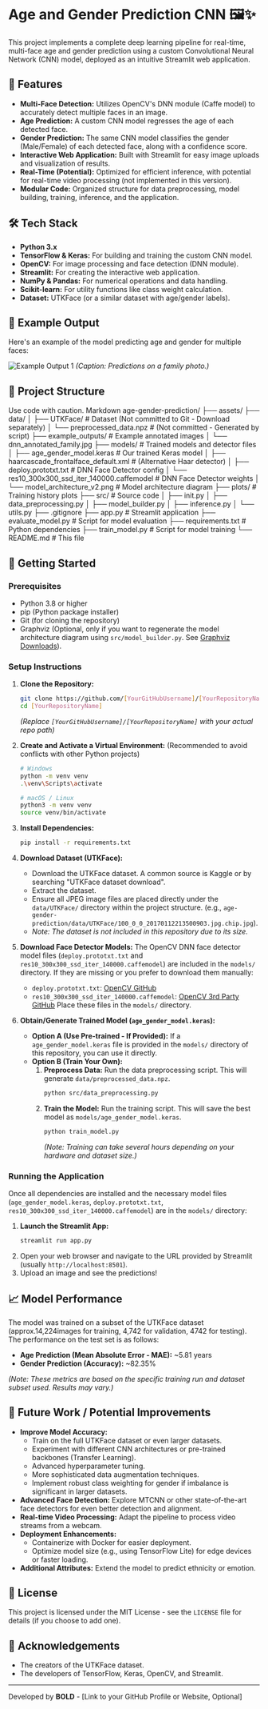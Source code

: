 # Age and Gender Prediction CNN 🖼️✨

This project implements a complete deep learning pipeline for real-time, multi-face age and gender prediction using a custom Convolutional Neural Network (CNN) model, deployed as an intuitive Streamlit web application.


## 🌟 Features

*   **Multi-Face Detection:** Utilizes OpenCV's DNN module (Caffe model) to accurately detect multiple faces in an image.
*   **Age Prediction:** A custom CNN model regresses the age of each detected face.
*   **Gender Prediction:** The same CNN model classifies the gender (Male/Female) of each detected face, along with a confidence score.
*   **Interactive Web Application:** Built with Streamlit for easy image uploads and visualization of results.
*   **Real-Time (Potential):** Optimized for efficient inference, with potential for real-time video processing (not implemented in this version).
*   **Modular Code:** Organized structure for data preprocessing, model building, training, inference, and the application.

## 🛠️ Tech Stack

*   **Python 3.x**
*   **TensorFlow & Keras:** For building and training the custom CNN model.
*   **OpenCV:** For image processing and face detection (DNN module).
*   **Streamlit:** For creating the interactive web application.
*   **NumPy & Pandas:** For numerical operations and data handling.
*   **Scikit-learn:** For utility functions like class weight calculation.
*   **Dataset:** UTKFace (or a similar dataset with age/gender labels).

## 📸 Example Output

Here's an example of the model predicting age and gender for multiple faces:

![Example Output 1](example_outputs/dnn_annotated_family.jpg) <!-- Replace with one of your good output images -->
*(Caption: Predictions on a family photo.)*

<!-- Add another example if you like -->
<!-- ![Example Output 2](example_outputs/dnn_annotated_another.jpg) -->


## 📁 Project Structure
Use code with caution.
Markdown
age-gender-prediction/
├── assets/
├── data/
│ ├── UTKFace/ # Dataset (Not committed to Git - Download separately)
│ └── preprocessed_data.npz # (Not committed - Generated by script)
├── example_outputs/ # Example annotated images
│ └── dnn_annotated_family.jpg
├── models/ # Trained models and detector files
│ ├── age_gender_model.keras # Our trained Keras model
│ ├── haarcascade_frontalface_default.xml # (Alternative Haar detector)
│ ├── deploy.prototxt.txt # DNN Face Detector config
│ └── res10_300x300_ssd_iter_140000.caffemodel # DNN Face Detector weights
│ └── model_architecture_v2.png # Model architecture diagram
├── plots/ # Training history plots 
├── src/ # Source code
│ ├── init.py
│ ├── data_preprocessing.py
│ ├── model_builder.py
│ ├── inference.py
│ └── utils.py 
├── .gitignore
├── app.py # Streamlit application
├── evaluate_model.py # Script for model evaluation
├── requirements.txt # Python dependencies
├── train_model.py # Script for model training
└── README.md # This file

## 🚀 Getting Started

### Prerequisites

*   Python 3.8 or higher
*   pip (Python package installer)
*   Git (for cloning the repository)
*   Graphviz (Optional, only if you want to regenerate the model architecture diagram using `src/model_builder.py`. See [Graphviz Downloads](https://graphviz.org/download/)).

### Setup Instructions

1.  **Clone the Repository:**
    ```bash
    git clone https://github.com/[YourGitHubUsername]/[YourRepositoryName].git
    cd [YourRepositoryName]
    ```
    *(Replace `[YourGitHubUsername]/[YourRepositoryName]` with your actual repo path)*

2.  **Create and Activate a Virtual Environment:**
    (Recommended to avoid conflicts with other Python projects)
    ```bash
    # Windows
    python -m venv venv
    .\venv\Scripts\activate

    # macOS / Linux
    python3 -m venv venv
    source venv/bin/activate
    ```

3.  **Install Dependencies:**
    ```bash
    pip install -r requirements.txt
    ```

4.  **Download Dataset (UTKFace):**
    *   Download the UTKFace dataset. A common source is Kaggle or by searching "UTKFace dataset download".
    *   Extract the dataset.
    *   Ensure all JPEG image files are placed directly under the `data/UTKFace/` directory within the project structure. (e.g., `age-gender-prediction/data/UTKFace/100_0_0_20170112213500903.jpg.chip.jpg`).
    *   *Note: The dataset is not included in this repository due to its size.*

5.  **Download Face Detector Models:**
    The OpenCV DNN face detector model files (`deploy.prototxt.txt` and `res10_300x300_ssd_iter_140000.caffemodel`) are included in the `models/` directory. If they are missing or you prefer to download them manually:
    *   `deploy.prototxt.txt`: [OpenCV GitHub](https://github.com/opencv/opencv/raw/master/samples/dnn/face_detector/deploy.prototxt.txt)
    *   `res10_300x300_ssd_iter_140000.caffemodel`: [OpenCV 3rd Party GitHub](https://github.com/opencv/opencv_3rdparty/raw/dnn_samples_face_detector_20170830/res10_300x300_ssd_iter_140000.caffemodel)
    Place these files in the `models/` directory.

6.  **Obtain/Generate Trained Model (`age_gender_model.keras`):**
    *   **Option A (Use Pre-trained - If Provided):** If a `age_gender_model.keras` file is provided in the `models/` directory of this repository, you can use it directly.
    *   **Option B (Train Your Own):**
        1.  **Preprocess Data:** Run the data preprocessing script. This will generate `data/preprocessed_data.npz`.
            ```bash
            python src/data_preprocessing.py
            ```
        2.  **Train the Model:** Run the training script. This will save the best model as `models/age_gender_model.keras`.
            ```bash
            python train_model.py
            ```
            *(Note: Training can take several hours depending on your hardware and dataset size.)*

### Running the Application

Once all dependencies are installed and the necessary model files (`age_gender_model.keras`, `deploy.prototxt.txt`, `res10_300x300_ssd_iter_140000.caffemodel`) are in the `models/` directory:

1.  **Launch the Streamlit App:**
    ```bash
    streamlit run app.py
    ```
2.  Open your web browser and navigate to the URL provided by Streamlit (usually `http://localhost:8501`).
3.  Upload an image and see the predictions!

## 📈 Model Performance

The model was trained on a subset of the UTKFace dataset (approx.14,224images for training, 4,742 for validation, 4742 for testing).
The performance on the test set is as follows:

*   **Age Prediction (Mean Absolute Error - MAE):** ~5.81 years
*   **Gender Prediction (Accuracy):** ~82.35%

*(Note: These metrics are based on the specific training run and dataset subset used. Results may vary.)*

## 🔮 Future Work / Potential Improvements

*   **Improve Model Accuracy:**
    *   Train on the full UTKFace dataset or even larger datasets.
    *   Experiment with different CNN architectures or pre-trained backbones (Transfer Learning).
    *   Advanced hyperparameter tuning.
    *   More sophisticated data augmentation techniques.
    *   Implement robust class weighting for gender if imbalance is significant in larger datasets.
*   **Advanced Face Detection:** Explore MTCNN or other state-of-the-art face detectors for even better detection and alignment.
*   **Real-time Video Processing:** Adapt the pipeline to process video streams from a webcam.
*   **Deployment Enhancements:**
    *   Containerize with Docker for easier deployment.
    *   Optimize model size (e.g., using TensorFlow Lite) for edge devices or faster loading.
*   **Additional Attributes:** Extend the model to predict ethnicity or emotion.

## 📜 License

This project is licensed under the MIT License - see the `LICENSE` file for details (if you choose to add one).

## 🙏 Acknowledgements

*   The creators of the UTKFace dataset.
*   The developers of TensorFlow, Keras, OpenCV, and Streamlit.

---

Developed by **BOLD** - [Link to your GitHub Profile or Website, Optional]
